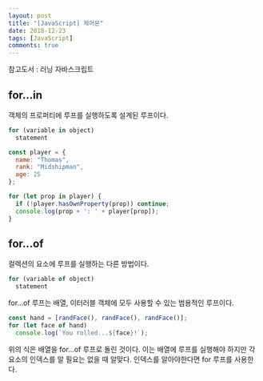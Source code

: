 ```yaml
---
layout: post
title: "[JavaScript] 제어문"
date: 2018-12-23
tags: [JavaScript]
comments: true
---
```


참고도서 : 러닝 자바스크립트

## for...in

객체의 프로퍼티에 루프를 실행하도록 설계된 루프이다.

```javascript
for (variable in object)
  statement
```

```javascript
const player = {
  name: "Thomas",
  rank: "Midshipman",
  age: 25
};

for (let prop in player) {
  if (!player.hasOwnProperty(prop)) continue;
  console.log(prop + ': ' + player[prop]);
}
```

## for...of 

컬렉션의 요소에 루프를 실행하는 다른 방법이다.

```javascript
for (variable of object)
  statement
```

for...of 루프는 배열, 이터러블 객체에 모두 사용할 수 있는 범용적인 루프이다.

```javascript
const hand = [randFace(), randFace(), randFace()];
for (let face of hand)
  console.log(`You rolled...${face}!`);
```

위의 식은 배열을 for...of 루프로 돌린 것이다. 이는 배열에 루프를 실행해야 하지만 각 요소의 인덱스를 알 필요는 없을 때 알맞다. 인덱스를 알아야한다면 for 루프를 사용한다.
